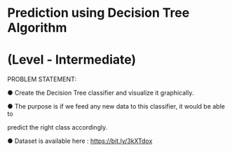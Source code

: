 # Prediction using Decision Tree Algorithm

# (Level - Intermediate)

PROBLEM STATEMENT: 

● Create the Decision Tree classifier and visualize it graphically.

● The purpose is if we feed any new data to this classifier, it would be able to

predict the right class accordingly.

● Dataset is available here : https://bit.ly/3kXTdox
